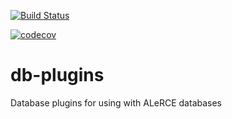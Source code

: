 [![Build Status](https://travis-ci.org/alercebroker/db-plugins.svg?branch=master)](https://travis-ci.org/alercebroker/db-plugins)

[![codecov](https://codecov.io/gh/alercebroker/db-plugins/branch/master/graph/badge.svg)](https://codecov.io/gh/alercebroker/db-plugins)
# db-plugins
Database plugins for using with ALeRCE databases
